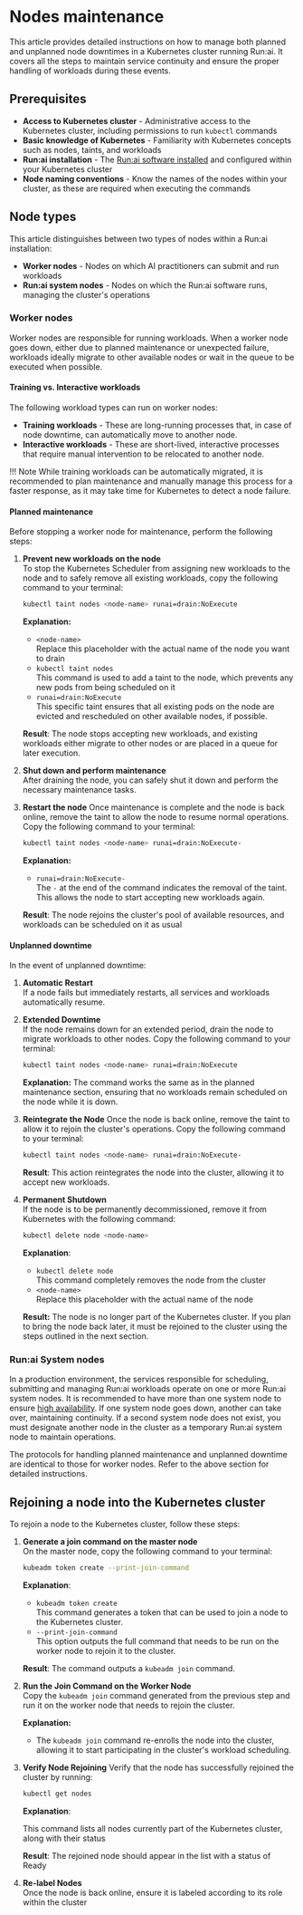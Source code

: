 # Nodes maintenance

This article provides detailed instructions on how to manage both planned and unplanned node downtimes in a Kubernetes cluster running Run:ai. It covers all the steps to maintain service continuity and ensure the proper handling of workloads during these events.

## Prerequisites

* **Access to Kubernetes cluster** - Administrative access to the Kubernetes cluster, including permissions to run `kubectl` commands
* **Basic knowledge of Kubernetes** - Familiarity with Kubernetes concepts such as nodes, taints, and workloads
* **Run:ai installation** - The [Run:ai software installed](../cluster-installation/install-using-helm.md) and configured within your Kubernetes cluster
* **Node naming conventions** - Know the names of the nodes within your cluster, as these are required when executing the commands

## Node types

This article distinguishes between two types of nodes within a Run:ai installation:

* **Worker nodes** - Nodes on which AI practitioners can submit and run workloads
* **Run:ai system nodes** - Nodes on which the Run:ai software runs, managing the cluster's operations

### Worker nodes

Worker nodes are responsible for running workloads. When a worker node goes down, either due to planned maintenance or unexpected failure, workloads ideally migrate to other available nodes or wait in the queue to be executed when possible.

#### Training vs. Interactive workloads

The following workload types can run on worker nodes:

* **Training workloads** - These are long-running processes that, in case of node downtime, can automatically move to another node.
* **Interactive workloads** - These are short-lived, interactive processes that require manual intervention to be relocated to another node.

!!! Note While training workloads can be automatically migrated, it is recommended to plan maintenance and manually manage this process for a faster response, as it may take time for Kubernetes to detect a node failure.

#### Planned maintenance

Before stopping a worker node for maintenance, perform the following steps:

1.  **Prevent new workloads on the node**\
    To stop the Kubernetes Scheduler from assigning new workloads to the node and to safely remove all existing workloads, copy the following command to your terminal:

    ```bash
    kubectl taint nodes <node-name> runai=drain:NoExecute
    ```

    **Explanation:**

    * `<node-name>`\
      Replace this placeholder with the actual name of the node you want to drain
    * `kubectl taint nodes`\
      This command is used to add a taint to the node, which prevents any new pods from being scheduled on it
    * `runai=drain:NoExecute`\
      This specific taint ensures that all existing pods on the node are evicted and rescheduled on other available nodes, if possible.

    **Result**: The node stops accepting new workloads, and existing workloads either migrate to other nodes or are placed in a queue for later execution.
2. **Shut down and perform maintenance**\
   After draining the node, you can safely shut it down and perform the necessary maintenance tasks.
3.  **Restart the node** Once maintenance is complete and the node is back online, remove the taint to allow the node to resume normal operations. Copy the following command to your terminal:

    ```bash
    kubectl taint nodes <node-name> runai=drain:NoExecute-
    ```

    **Explanation:**

    * `runai=drain:NoExecute-`\
      The `-` at the end of the command indicates the removal of the taint. This allows the node to start accepting new workloads again.

    **Result**: The node rejoins the cluster's pool of available resources, and workloads can be scheduled on it as usual

#### Unplanned downtime

In the event of unplanned downtime:

1. **Automatic Restart**\
   If a node fails but immediately restarts, all services and workloads automatically resume.
2.  **Extended Downtime**\
    If the node remains down for an extended period, drain the node to migrate workloads to other nodes. Copy the following command to your terminal:

    ```bash
    kubectl taint nodes <node-name> runai=drain:NoExecute
    ```

    **Explanation:** The command works the same as in the planned maintenance section, ensuring that no workloads remain scheduled on the node while it is down.
3.  **Reintegrate the Node** Once the node is back online, remove the taint to allow it to rejoin the cluster's operations. Copy the following command to your terminal:

    ```bash
    kubectl taint nodes <node-name> runai=drain:NoExecute-
    ```

    **Result**: This action reintegrates the node into the cluster, allowing it to accept new workloads.
4.  **Permanent Shutdown**\
    If the node is to be permanently decommissioned, remove it from Kubernetes with the following command:

    ```bash
    kubectl delete node <node-name>
    ```

    **Explanation**:

    * `kubectl delete node`\
      This command completely removes the node from the cluster
    * `<node-name>`\
      Replace this placeholder with the actual name of the node

    **Result:** The node is no longer part of the Kubernetes cluster. If you plan to bring the node back later, it must be rejoined to the cluster using the steps outlined in the next section.

### Run:ai System nodes

In a production environment, the services responsible for scheduling, submitting and managing Run:ai workloads operate on one or more Run:ai system nodes. It is recommended to have more than one system node to ensure [high availability](../docs/config/ha.md). If one system node goes down, another can take over, maintaining continuity. If a second system node does not exist, you must designate another node in the cluster as a temporary Run:ai system node to maintain operations.

The protocols for handling planned maintenance and unplanned downtime are identical to those for worker nodes. Refer to the above section for detailed instructions.

## Rejoining a node into the Kubernetes cluster

To rejoin a node to the Kubernetes cluster, follow these steps:

1.  **Generate a join command on the master node**\
    On the master node, copy the following command to your terminal:

    ```bash
    kubeadm token create --print-join-command
    ```

    **Explanation**:

    * `kubeadm token create`\
      This command generates a token that can be used to join a node to the Kubernetes cluster.
    * `--print-join-command`\
      This option outputs the full command that needs to be run on the worker node to rejoin it to the cluster.

    **Result**: The command outputs a `kubeadm join` command.
2.  **Run the Join Command on the Worker Node**\
    Copy the `kubeadm join` command generated from the previous step and run it on the worker node that needs to rejoin the cluster.

    **Explanation:**

    * The `kubeadm join` command re-enrolls the node into the cluster, allowing it to start participating in the cluster's workload scheduling.
3.  **Verify Node Rejoining** Verify that the node has successfully rejoined the cluster by running:

    ```bash
    kubectl get nodes
    ```

    **Explanation**:

    This command lists all nodes currently part of the Kubernetes cluster, along with their status

    **Result**: The rejoined node should appear in the list with a status of Ready
4. **Re-label Nodes**\
   Once the node is back online, ensure it is labeled according to its role within the cluster
